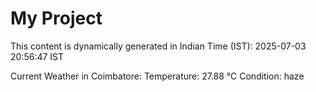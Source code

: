 # My Project

This content is dynamically generated in Indian Time (IST): 2025-07-03 20:56:47 IST


Current Weather in Coimbatore:
Temperature: 27.88 °C
Condition: haze
